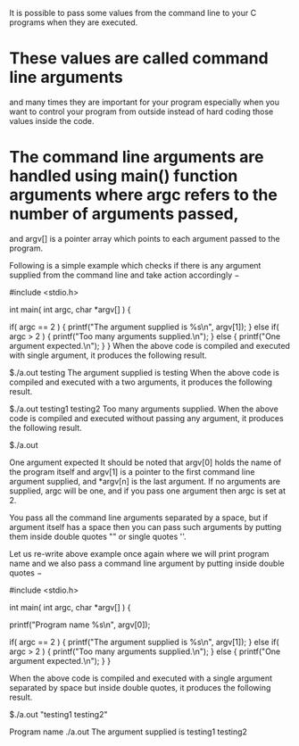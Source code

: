 It is possible to pass some values from the command line to your C programs when they are executed.

# These values are called command line arguments 
and many times they are important for your program especially when you want to control your program from outside instead of hard coding those values inside the code.

# The command line arguments are handled using main() function arguments where argc refers to the number of arguments passed,
and argv[] is a pointer array which points to each argument passed to the program. 

Following is a simple example which checks if there is any argument supplied from the command line and take action accordingly −

#include <stdio.h>

int main( int argc, char *argv[] )  {

   if( argc == 2 ) {
      printf("The argument supplied is %s\n", argv[1]);
   }
   else if( argc > 2 ) {
      printf("Too many arguments supplied.\n");
   }
   else {
      printf("One argument expected.\n");
   }
}
When the above code is compiled and executed with single argument, it produces the following result.

$./a.out testing
The argument supplied is testing
When the above code is compiled and executed with a two arguments, it produces the following result.

$./a.out testing1 testing2
Too many arguments supplied.
When the above code is compiled and executed without passing any argument, it produces the following result.

$./a.out

One argument expected
It should be noted that argv[0] holds the name of the program itself and argv[1] is a pointer to the first command line argument supplied,
and *argv[n] is the last argument. If no arguments are supplied, argc will be one, and if you pass one argument then argc is set at 2.

You pass all the command line arguments separated by a space, but if argument itself has a space then you can pass such arguments by putting them inside double quotes "" 
or single quotes ''. 

Let us re-write above example once again where we will print program name and we also pass a command line argument by putting inside double quotes −

#include <stdio.h>

int main( int argc, char *argv[] )  {

   printf("Program name %s\n", argv[0]);
 
   if( argc == 2 ) {
      printf("The argument supplied is %s\n", argv[1]);
   }
   else if( argc > 2 ) {
      printf("Too many arguments supplied.\n");
   }
   else {
      printf("One argument expected.\n");
   }
}

When the above code is compiled and executed with a single argument separated by space but inside double quotes, it produces the following result.

$./a.out "testing1 testing2"

Program name ./a.out
The argument supplied is testing1 testing2

